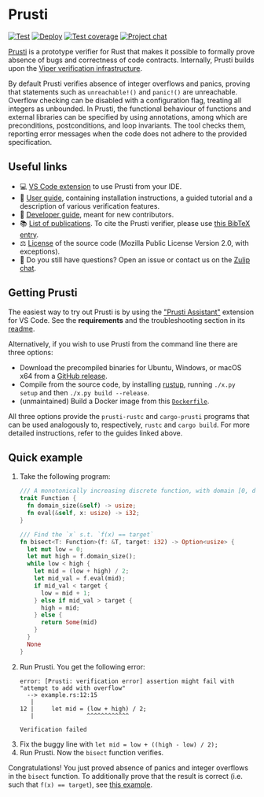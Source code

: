 Prusti
======

[![Test](https://github.com/viperproject/prusti-dev/actions/workflows/test.yml/badge.svg?branch=master)](https://github.com/viperproject/prusti-dev/actions/workflows/test.yml?query=branch%3Amaster)
[![Deploy](https://github.com/viperproject/prusti-dev/actions/workflows/deploy.yml/badge.svg?branch=master)](https://github.com/viperproject/prusti-dev/actions/workflows/deploy.yml?query=branch%3Amaster)
[![Test coverage](https://codecov.io/gh/viperproject/prusti-dev/branch/master/graph/badge.svg)](https://codecov.io/gh/viperproject/prusti-dev)
[![Project chat](https://img.shields.io/badge/Zulip-join_chat-brightgreen.svg)](https://prusti.zulipchat.com/)

[Prusti](http://www.pm.inf.ethz.ch/research/prusti.html) is a prototype verifier for Rust that makes it possible to formally prove absence of bugs and correctness of code contracts. Internally, Prusti builds upon the [Viper verification infrastructure](http://www.pm.inf.ethz.ch/research/viper.html).

By default Prusti verifies absence of integer overflows and panics, proving that statements such as `unreachable!()` and `panic!()` are unreachable.
Overflow checking can be disabled with a configuration flag, treating all integers as unbounded.
In Prusti, the functional behaviour of functions and external libraries can be specified by using annotations, among which are preconditions, postconditions, and loop invariants.
The tool checks them, reporting error messages when the code does not adhere to the provided specification.

Useful links
------------

* 💻 [VS Code extension](https://marketplace.visualstudio.com/items?itemName=viper-admin.prusti-assistant) to use Prusti from your IDE.
* 📖 [User guide](https://viperproject.github.io/prusti-dev/user-guide/), containing installation instructions, a guided tutorial and a description of various verification features.
* 🧰 [Developer guide](https://viperproject.github.io/prusti-dev/dev-guide/), meant for new contributors.
* 📚 [List of publications](http://www.pm.inf.ethz.ch/research/prusti.html). To cite the Prusti verifier, please use [this BibTeX entry](http://pm.inf.ethz.ch/publications/getbib.php?action=bibtex&bibname=Own&id=AstrauskasMuellerPoliSummers19b).
* ⚖️ [License](https://github.com/viperproject/prusti-dev/blob/master/LICENSE) of the source code (Mozilla Public License Version 2.0, with exceptions).
* 💬 Do you still have questions? Open an issue or contact us on the [Zulip chat](https://prusti.zulipchat.com/).

Getting Prusti
--------------

The easiest way to try out Prusti is by using the ["Prusti Assistant"](https://marketplace.visualstudio.com/items?itemName=viper-admin.prusti-assistant) extension for VS Code. See the **requirements** and the troubleshooting section in its [readme](https://github.com/viperproject/prusti-assistant/blob/master/README.md).

Alternatively, if you wish to use Prusti from the command line there are three options:
* Download the precompiled binaries for Ubuntu, Windows, or macOS x64 from a [GitHub release](https://github.com/viperproject/prusti-dev/releases).
* Compile from the source code, by installing [rustup](https://rustup.rs/), running `./x.py setup` and then `./x.py build --release`.
* (unmaintained) Build a Docker image from this [`Dockerfile`](Dockerfile).

All three options provide the `prusti-rustc` and `cargo-prusti` programs that can be used analogously to, respectively, `rustc` and `cargo build`.
For more detailed instructions, refer to the guides linked above.


Quick example
-------------

1. Take the following program:
    ```rust
    /// A monotonically increasing discrete function, with domain [0, domain_size)
    trait Function {
      fn domain_size(&self) -> usize;
      fn eval(&self, x: usize) -> i32;
    }

    /// Find the `x` s.t. `f(x) == target`
    fn bisect<T: Function>(f: &T, target: i32) -> Option<usize> {
      let mut low = 0;
      let mut high = f.domain_size();
      while low < high {
        let mid = (low + high) / 2;
        let mid_val = f.eval(mid);
        if mid_val < target {
          low = mid + 1;
        } else if mid_val > target {
          high = mid;
        } else {
          return Some(mid)
        }
      }
      None
    }
    ```
2. Run Prusti. You get the following error:
    ```
    error: [Prusti: verification error] assertion might fail with "attempt to add with overflow"
      --> example.rs:12:15
       |
    12 |     let mid = (low + high) / 2;
       |               ^^^^^^^^^^^^

    Verification failed
    ```
3. Fix the buggy line with `let mid = low + ((high - low) / 2);`
4. Run Prusti. Now the `bisect` function verifies.

Congratulations! You just proved absence of panics and integer overflows in the `bisect` function. To additionally prove that the result is correct (i.e. such that `f(x) == target`), see [this example](https://github.com/viperproject/prusti-dev/blob/master/prusti-tests/tests/verify_overflow/pass/overflow/bisect.rs).
